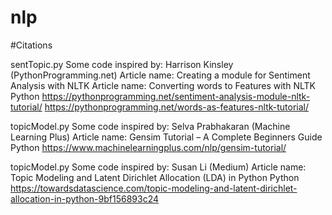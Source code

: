 # nlp

#Citations


 sentTopic.py
 Some code inspired by:
 Harrison Kinsley (PythonProgramming.net)
 Article name: Creating a module for Sentiment Analysis with NLTK
 Article name: Converting words to Features with NLTK
 Python 
 https://pythonprogramming.net/sentiment-analysis-module-nltk-tutorial/
 https://pythonprogramming.net/words-as-features-nltk-tutorial/

 topicModel.py
 Some code inspired by:
 Selva Prabhakaran (Machine Learning Plus)
 Article name: Gensim Tutorial – A Complete Beginners Guide
 Python 
 https://www.machinelearningplus.com/nlp/gensim-tutorial/

 topicModel.py
 Some code inspired by:
 Susan Li (Medium)
 Article name: Topic Modeling and Latent Dirichlet Allocation (LDA) in Python
 Python 
 https://towardsdatascience.com/topic-modeling-and-latent-dirichlet-allocation-in-python-9bf156893c24
